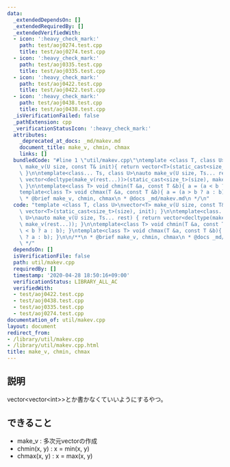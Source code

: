 ```yaml
---
data:
  _extendedDependsOn: []
  _extendedRequiredBy: []
  _extendedVerifiedWith:
  - icon: ':heavy_check_mark:'
    path: test/aoj0274.test.cpp
    title: test/aoj0274.test.cpp
  - icon: ':heavy_check_mark:'
    path: test/aoj0335.test.cpp
    title: test/aoj0335.test.cpp
  - icon: ':heavy_check_mark:'
    path: test/aoj0422.test.cpp
    title: test/aoj0422.test.cpp
  - icon: ':heavy_check_mark:'
    path: test/aoj0438.test.cpp
    title: test/aoj0438.test.cpp
  _isVerificationFailed: false
  _pathExtension: cpp
  _verificationStatusIcon: ':heavy_check_mark:'
  attributes:
    _deprecated_at_docs: _md/makev.md
    document_title: make_v, chmin, chmax
    links: []
  bundledCode: "#line 1 \"util/makev.cpp\"\ntemplate <class T, class U>\nvector<T>\
    \ make_v(U size, const T& init){ return vector<T>(static_cast<size_t>(size), init);\
    \ }\n\ntemplate<class... Ts, class U>\nauto make_v(U size, Ts... rest) { return\
    \ vector<decltype(make_v(rest...))>(static_cast<size_t>(size), make_v(rest...));\
    \ }\n\ntemplate<class T> void chmin(T &a, const T &b){ a = (a < b ? a : b); }\n\
    template<class T> void chmax(T &a, const T &b){ a = (a > b ? a : b); }\n\n/**\n\
    \ * @brief make_v, chmin, chmax\n * @docs _md/makev.md\n */\n"
  code: "template <class T, class U>\nvector<T> make_v(U size, const T& init){ return\
    \ vector<T>(static_cast<size_t>(size), init); }\n\ntemplate<class... Ts, class\
    \ U>\nauto make_v(U size, Ts... rest) { return vector<decltype(make_v(rest...))>(static_cast<size_t>(size),\
    \ make_v(rest...)); }\n\ntemplate<class T> void chmin(T &a, const T &b){ a = (a\
    \ < b ? a : b); }\ntemplate<class T> void chmax(T &a, const T &b){ a = (a > b\
    \ ? a : b); }\n\n/**\n * @brief make_v, chmin, chmax\n * @docs _md/makev.md\n\
    \ */"
  dependsOn: []
  isVerificationFile: false
  path: util/makev.cpp
  requiredBy: []
  timestamp: '2020-04-28 18:50:16+09:00'
  verificationStatus: LIBRARY_ALL_AC
  verifiedWith:
  - test/aoj0422.test.cpp
  - test/aoj0438.test.cpp
  - test/aoj0335.test.cpp
  - test/aoj0274.test.cpp
documentation_of: util/makev.cpp
layout: document
redirect_from:
- /library/util/makev.cpp
- /library/util/makev.cpp.html
title: make_v, chmin, chmax
---
```

## 説明
vector<vector\<int\>>とか書かなくていいようにするやつ。

## できること
- make_v : 多次元vectorの作成
- chmin(x, y) : x = min(x, y)
- chmax(x, y) : x = max(x, y) 